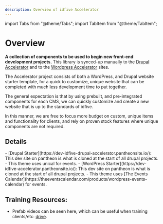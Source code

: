 ```yaml
---
description: Overview of idfive Accelerator
---
```


import Tabs from "@theme/Tabs";
import TabItem from "@theme/TabItem";

# Overview

**A collection of components to be used to begin new front-end development projects.** This library is synced-up manually to the [Drupal Accelerator](https://dev-idfive-drupal-accelerator.pantheonsite.io/) and to the [Wordpress Accelerator](https://dev-idfive-accelerator.pantheonsite.io/) sites.

The Accelerator project consists of both a WordPress, and Drupal website starter template, for a quick to customize, unique website that can be completed with much less development time to put together.

The general expectation is that by using prebuilt, and pre-integrated components for each CMS, we can quickly customize and create a new website that is up to the standards of idfive.

In this manner, we are free to focus more budget on custom, unique items and functionality for clients, and rely on proven stock features where unique components are not required.

## Details

<Tabs groupId="accelerator-versions">
  <TabItem value="drupal" label="Drupal" default>
    - [Drupal Starter](https://dev-idfive-drupal-accelerator.pantheonsite.io/): This dev site on pantheon is what is cloned at the start of all drupal projects.
    - This theme uses unical for events.
  </TabItem>

  <TabItem value="wp" label="WordPress)">
   - [WordPress Starter](https://dev-idfive-accelerator.pantheonsite.io/): This dev site on pantheon is what is cloned at the start of all drupal projects.
   - This theme uses [The Events Calendar](https://theeventscalendar.com/products/wordpress-events-calendar) for events.
  </TabItem>
</Tabs>


## Training Resources:

- Prefab videos can be seen here, which can be useful when training clients/etc: [drive]( https://drive.google.com/drive/u/0/folders/1_VaRB8jf3zD-sbukrUPyLLYnYqU3hfTY).